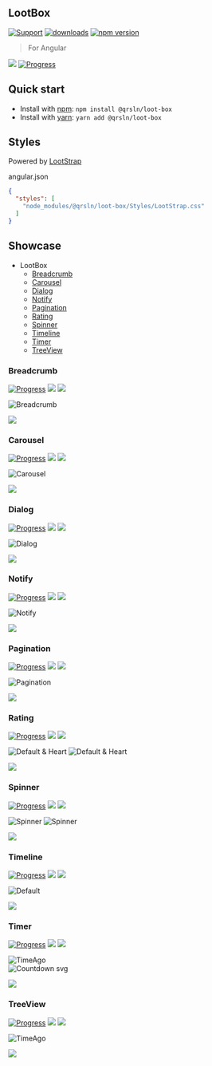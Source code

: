 ## LootBox

[![Support](https://img.shields.io/badge/Support-white)](https://www.patreon.com/qrsln)
[![downloads](https://img.shields.io/npm/dm/@qrsln/loot-box.svg)](https://npmcharts.com/compare/@qrsln/loot-box?minimal=true)
[![npm version](https://badge.fury.io/js/%40qrsln%2Floot-box.svg)](https://badge.fury.io/js/%40qrsln%2Floot-box)

> For Angular

[![](https://img.shields.io/badge/Main-Libraries-white)](../projects.md)
[![Progress](https://img.shields.io/badge/Demo-blue)](https://krsln.github.io/Showcase/LootBox)

## Quick start

- Install with [npm](https://www.npmjs.com/): `npm install @qrsln/loot-box`
- Install with [yarn](https://yarnpkg.com/): `yarn add @qrsln/loot-box`

## Styles

Powered by [LootStrap](https://github.com/krsln/Lootstrap)

angular.json

````json
{
  "styles": [
    "node_modules/@qrsln/loot-box/Styles/LootStrap.css"
  ]
}
````

## Showcase

- LootBox
  - [Breadcrumb](#breadcrumb)
  - [Carousel](#carousel)
  - [Dialog](#dialog)
  - [Notify](#notify)
  - [Pagination](#pagination)
  - [Rating](#rating)
  - [Spinner](#spinner)
  - [Timeline](#timeline)
  - [Timer](#timer)
  - [TreeView](#treeview)

### Breadcrumb

[![Progress](https://img.shields.io/badge/Demo-blue)](https://krsln.github.io/Showcase/LootBox/Breadcrumb)
[![](https://img.shields.io/badge/readme-white)](Libs/Breadcrumb/readme.md)
[![](https://img.shields.io/badge/usage-orange)](Libs/Breadcrumb/usage.md)

![](../../Images/LootBox/Breadcrumb_2022-01-27.png "Breadcrumb")

*[![](https://img.shields.io/badge/Top_⬆-blue)](#lootbox)*

### Carousel

[![Progress](https://img.shields.io/badge/Demo-blue)](https://krsln.github.io/Showcase/LootBox/Carousel)
[![](https://img.shields.io/badge/readme-white)](Libs/Carousel/readme.md)
[![](https://img.shields.io/badge/usage-orange)](Libs/Carousel/usage.md)

![](../../Images/LootBox/Carousel_2022-01-27.png "Carousel")

*[![](https://img.shields.io/badge/Top_⬆-blue)](#lootbox)*

### Dialog

[![Progress](https://img.shields.io/badge/Demo-blue)](https://krsln.github.io/Showcase/LootBox/Dialog)
[![](https://img.shields.io/badge/readme-white)](Libs/Dialog/readme.md)
[![](https://img.shields.io/badge/usage-orange)](Libs/Dialog/usage.md)

![](../../Images/LootBox/Dialog_2022-01-27.png "Dialog")

*[![](https://img.shields.io/badge/Top_⬆-blue)](#lootbox)*

### Notify

[![Progress](https://img.shields.io/badge/Demo-blue)](https://krsln.github.io/Showcase/LootBox/Notify)
[![](https://img.shields.io/badge/readme-white)](Libs/Notify/readme.md)
[![](https://img.shields.io/badge/usage-orange)](Libs/Notify/usage.md)

![](../../Images/LootBox/Notify_2022-01-27.png "Notify")

*[![](https://img.shields.io/badge/Top_⬆-blue)](#lootbox)*

### Pagination

[![Progress](https://img.shields.io/badge/Demo-blue)](https://krsln.github.io/Showcase/LootBox/Pagination)
[![](https://img.shields.io/badge/readme-white)](Libs/Pagination/readme.md)
[![](https://img.shields.io/badge/usage-orange)](Libs/Pagination/usage.md)

![](../../Images/LootBox/Pagination_2022-01-27.png "Pagination")

*[![](https://img.shields.io/badge/Top_⬆-blue)](#lootbox)*

### Rating

[![Progress](https://img.shields.io/badge/Demo-blue)](https://krsln.github.io/Showcase/LootBox/Rating)
[![](https://img.shields.io/badge/readme-white)](Libs/Rating/readme.md)
[![](https://img.shields.io/badge/usage-orange)](Libs/Rating/usage.md)

![](../../Images/LootBox/Rating_Star_2022-01-27.png "Default & Heart")
![](../../Images/LootBox/Rating_Heart_2022-01-27.png "Default & Heart")

*[![](https://img.shields.io/badge/Top_⬆-blue)](#lootbox)*

### Spinner

[![Progress](https://img.shields.io/badge/Demo-blue)](https://krsln.github.io/Showcase/LootBox/Spinner)
[![](https://img.shields.io/badge/readme-white)](Libs/Spinner/readme.md)
[![](https://img.shields.io/badge/usage-orange)](Libs/Spinner/usage.md)

![](../../Images/LootBox/Spinner_Vortex_2022-01-27.png "Spinner")
![](../../Images/LootBox/Spinner_Grow_Border_2022-01-27.png "Spinner")

*[![](https://img.shields.io/badge/Top_⬆-blue)](#lootbox)*

### Timeline

[![Progress](https://img.shields.io/badge/Demo-blue)](https://krsln.github.io/Showcase/LootBox/Timeline)
[![](https://img.shields.io/badge/readme-white)](Libs/Timeline/readme.md)
[![](https://img.shields.io/badge/usage-orange)](Libs/Timeline/usage.md)

![](../../Images/LootBox/Timeline_Default_2022-01-27.png "Default")

*[![](https://img.shields.io/badge/Top_⬆-blue)](#lootbox)*

### Timer

[![Progress](https://img.shields.io/badge/Demo-blue)](https://krsln.github.io/Showcase/LootBox/Timer)
[![](https://img.shields.io/badge/readme-white)](Libs/Timer/readme.md)
[![](https://img.shields.io/badge/usage-orange)](Libs/Timer/usage.md)

![](../../Images/LootBox/Timer_TimeAgo_2022-01-27.png "TimeAgo")  
![](../../Images/LootBox/Timer_Countdown_Svg-new_2022-01-27.png "Countdown svg")

*[![](https://img.shields.io/badge/Top_⬆-blue)](#lootbox)*

### TreeView

[![Progress](https://img.shields.io/badge/Demo-blue)](https://krsln.github.io/Showcase/LootBox/TreeView)
[![](https://img.shields.io/badge/readme-white)](Libs/TreeView/readme.md)
[![](https://img.shields.io/badge/usage-orange)](Libs/TreeView/usage.md)

![](../../Images/LootBox/TreeView_2022-01-29.png "TimeAgo")  

*[![](https://img.shields.io/badge/Top_⬆-blue)](#lootbox)*

